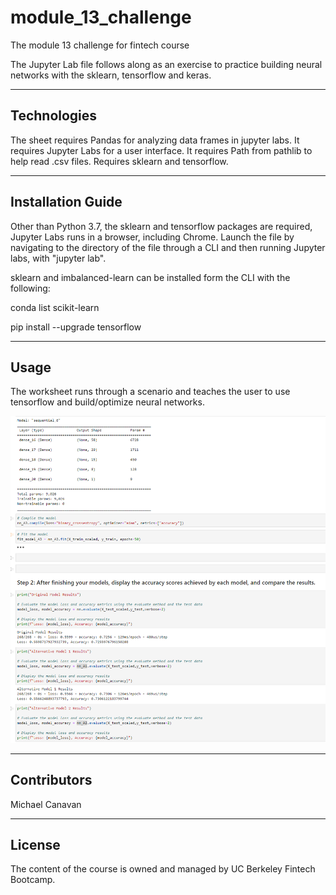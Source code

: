 # module_13_challenge

The module 13 challenge for fintech course

The Jupyter Lab file follows along as an exercise to practice building neural networks with the sklearn, tensorflow and keras.

---

## Technologies

The sheet requires Pandas for analyzing data frames in jupyter labs.
It requires Jupyter Labs for a user interface.
It requires Path from pathlib to help read .csv files.
Requires sklearn and tensorflow.

---

## Installation Guide

Other than Python 3.7, the sklearn and tensorflow packages are required, Jupyter Labs runs in a browser, including Chrome.  Launch the file by navigating to the directory of the file through a CLI and then running Jupyter labs, with "jupyter lab".

sklearn and imbalanced-learn can be installed form the CLI with the following:

conda list scikit-learn

pip install --upgrade tensorflow

---

## Usage

The worksheet runs through a scenario and teaches the user to use tensorflow and build/optimize neural networks.

![Image of jupyter lab](jupyter_image.PNG)

---

## Contributors

Michael Canavan

---

## License

The content of the course is owned and managed by UC Berkeley Fintech Bootcamp.